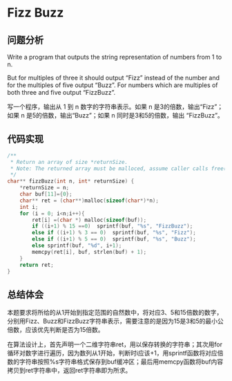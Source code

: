 #  Fizz Buzz

## 问题分析
Write a program that outputs the string representation of numbers from 1 to n.

But for multiples of three it should output “Fizz” instead of the number and for the multiples of five output “Buzz”. For numbers which are multiples of both three and five output “FizzBuzz”.

写一个程序，输出从 1 到 n 数字的字符串表示。如果 n 是3的倍数，输出“Fizz”；如果 n 是5的倍数，输出“Buzz”；如果 n 同时是3和5的倍数，输出 “FizzBuzz”。

## 代码实现
``` C
/**
 * Return an array of size *returnSize.
 * Note: The returned array must be malloced, assume caller calls free().
 */
char** fizzBuzz(int n, int* returnSize) {
    *returnSize = n;
    char buf[11]={0};
    char** ret = (char**)malloc(sizeof(char*)*n);
    int i;
    for (i = 0; i<n;i++){
        ret[i] =(char *) malloc(sizeof(buf));
        if ((i+1) % 15 ==0)  sprintf(buf, "%s", "FizzBuzz");
        else if ((i+1) % 3 == 0)  sprintf(buf, "%s", "Fizz");
        else if ((i+1) % 5 == 0)  sprintf(buf, "%s", "Buzz");
        else sprintf(buf, "%d", i+1);
        memcpy(ret[i], buf, strlen(buf) + 1);
    }
    return ret;
}

```

## 总结体会

本题要求将所给的从1开始到指定范围的自然数中，将对应3、5和15倍数的数字，分别用Fizz、Buzz和FizzBuzz字符串表示，需要注意的是因为15是3和5的最小公倍数，应该优先判断是否为15倍数。

在算法设计上，首先声明一个二维字符串ret，用以保存转换的字符串；其次用for循环对数字进行遍历，因为数列从1开始，判断时i应该+1，用sprintf函数将对应倍数的字符串按照\%s字符串格式保存到buf缓冲区；最后用memcpy函数将buf内容拷贝到ret字符串中，返回ret字符串即为所求。


